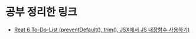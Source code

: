 # 공부 정리한 링크
<ul>
<li><a href="https://waraliyo.tistory.com/216" target="_blank">Reat 6 To-Do-List (preventDefault(), trim(), JSX에서 JS 내장함수 사용하기)</a></li>
</ul>
